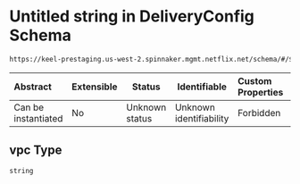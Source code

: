 # Untitled string in DeliveryConfig Schema

```txt
https://keel-prestaging.us-west-2.spinnaker.mgmt.netflix.net/schema/#/$defs/SubnetAwareLocations/properties/vpc
```




| Abstract            | Extensible | Status         | Identifiable            | Custom Properties | Additional Properties | Access Restrictions | Defined In                                                    |
| :------------------ | ---------- | -------------- | ----------------------- | :---------------- | --------------------- | ------------------- | ------------------------------------------------------------- |
| Can be instantiated | No         | Unknown status | Unknown identifiability | Forbidden         | Allowed               | none                | [keel.schema.json\*](keel.schema.json "open original schema") |

## vpc Type

`string`
